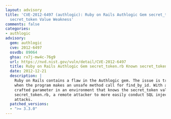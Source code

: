 ```yaml
---
layout: advisory
title: 'CVE-2012-6497 (authlogic): Ruby on Rails Authlogic Gem secret_token.rb Known
  secret_token Value Weakness'
comments: false
categories:
- authlogic
advisory:
  gem: authlogic
  cve: 2012-6497
  osvdb: 89064
  ghsa: rx7j-mw4c-76g9
  url: https://nvd.nist.gov/vuln/detail/CVE-2012-6497
  title: Ruby on Rails Authlogic Gem secret_token.rb Known secret_token Value Weakness
  date: 2012-12-21
  description: |
    Ruby on Rails contains a flaw in the Authlogic gem. The issue is triggered
    when the program makes an unsafe method call for find_by_id. With a specially
    crafted parameter in an environment that knows the secret_token value in
    secret_token.rb, a remote attacker to more easily conduct SQL injection
    attacks.
  patched_versions:
  - ">= 3.3.0"
---
```

